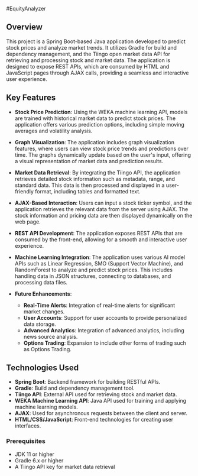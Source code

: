#EquityAnalyzer

## Overview

This project is a Spring Boot-based Java application developed to predict stock prices and analyze market trends. It utilizes Gradle for build and dependency management, and the Tiingo open market data API for retrieving and processing stock and market data. The application is designed to expose REST APIs, which are consumed by HTML and JavaScript pages through AJAX calls, providing a seamless and interactive user experience.

## Key Features

- **Stock Price Prediction**: Using the WEKA machine learning API, models are trained with historical market data to predict stock prices. The application offers various prediction options, including simple moving averages and volatility analysis.

- **Graph Visualization**: The application includes graph visualization features, where users can view stock price trends and predictions over time. The graphs dynamically update based on the user's input, offering a visual representation of market data and prediction results.

- **Market Data Retrieval**: By integrating the Tiingo API, the application retrieves detailed stock information such as metadata, range, and standard data. This data is then processed and displayed in a user-friendly format, including tables and formatted text.

- **AJAX-Based Interaction**: Users can input a stock ticker symbol, and the application retrieves the relevant data from the server using AJAX. The stock information and pricing data are then displayed dynamically on the web page.

- **REST API Development**: The application exposes REST APIs that are consumed by the front-end, allowing for a smooth and interactive user experience.

- **Machine Learning Integration**: The application uses various AI model APIs such as Linear Regression, SMO (Support Vector Machine), and RandomForest to analyze and predict stock prices. This includes handling data in JSON structures, connecting to databases, and processing data files.

- **Future Enhancements**:
  - **Real-Time Alerts**: Integration of real-time alerts for significant market changes.
  - **User Accounts**: Support for user accounts to provide personalized data storage.
  - **Advanced Analytics**: Integration of advanced analytics, including news source analysis.
  - **Options Trading**: Expansion to include other forms of trading such as Options Trading.

## Technologies Used

- **Spring Boot**: Backend framework for building RESTful APIs.
- **Gradle**: Build and dependency management tool.
- **Tiingo API**: External API used for retrieving stock and market data.
- **WEKA Machine Learning API**: Java API used for training and applying machine learning models.
- **AJAX**: Used for asynchronous requests between the client and server.
- **HTML/CSS/JavaScript**: Front-end technologies for creating user interfaces.

### Prerequisites

- JDK 11 or higher
- Gradle 6.x or higher
- A Tiingo API key for market data retrieval

 
